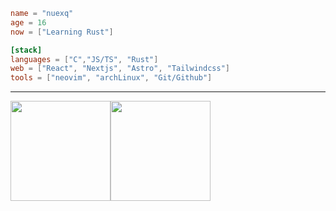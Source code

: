 ```toml
name = "nuexq"
age = 16
now = ["Learning Rust"]

[stack]
languages = ["C","JS/TS", "Rust"]
web = ["React", "Nextjs", "Astro", "Tailwindcss"]
tools = ["neovim", "archLinux", "Git/Github"]
```

 
---
<img src="https://github-readme-stats.vercel.app/api/top-langs/?username=nuexq&theme=aura&show_icons=true&hide_border=true&layout=compact" height="160" /><img src="https://github-readme-stats.vercel.app/api?username=nuexq&show_icons=true&hide=contribs&theme=aura&hide_border=true&text_bold=false" height="160" />
